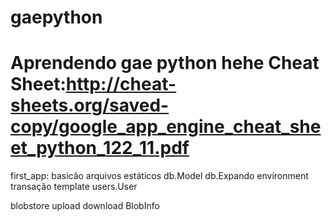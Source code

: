 gaepython
=========

Aprendendo gae python hehe
Cheat Sheet:http://cheat-sheets.org/saved-copy/google_app_engine_cheat_sheet_python_122_11.pdf
=========
first_app:
	basicão
	arquivos estáticos
	db.Model
	db.Expando
	environment
	transação
	template
	users.User

blobstore
	upload 
	download
	BlobInfo
